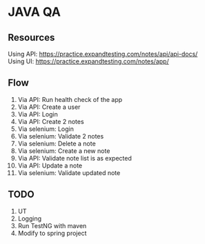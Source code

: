# JAVA QA

## Resources
Using API: https://practice.expandtesting.com/notes/api/api-docs/ <br>
Using UI: https://practice.expandtesting.com/notes/app/

## Flow
1. Via API: Run health check of the app
2. Via API: Create a user
3. Via API: Login
4. Via API: Create 2 notes
5. Via selenium: Login
6. Via selenium: Validate 2 notes
7. Via selenium: Delete a note
8. Via selenium: Create a new note
9. Via API: Validate note list is as expected
10. Via API: Update a note
11. Via selenium: Validate updated note

## TODO
1. UT
2. Logging
3. Run TestNG with maven
4. Modify to spring project
